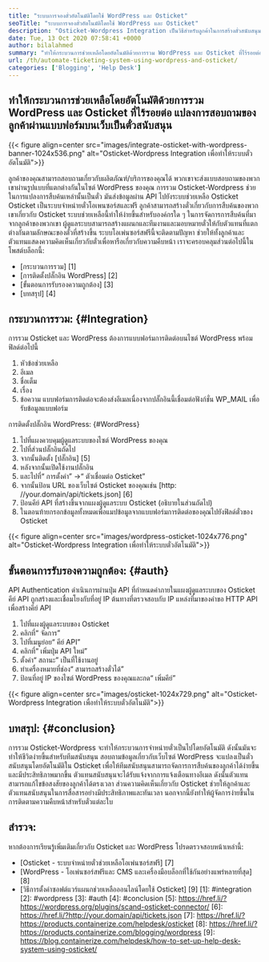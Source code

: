 ```yaml
---
title: "ระบบการจองตั๋วอัตโนมัติโดยใช้ WordPress และ Osticket" 
seoTitle: "ระบบการจองตั๋วอัตโนมัติโดยใช้ WordPress และ Osticket" 
description: "Osticket-Wordpress Integration เป็นวิธีสำหรับลูกค้าในการสร้างตั๋วสนับสนุนจากไซต์ WordPress และจัดการพวกเขาจากแดชบอร์ด Osticket" 
date: Tue, 13 Oct 2020 07:58:41 +0000
author: bilalahmed
summary: "ทำให้กระบวนการช่วยเหลือโดยอัตโนมัติด้วยการรวม WordPress และ Osticket ที่ไร้รอยต่อ แปลงการสอบถามของลูกค้าผ่านแบบฟอร์มบนเว็บเป็นตั๋วสนับสนุน" 
url: /th/automate-ticketing-system-using-wordpress-and-osticket/
categories: ['Blogging', 'Help Desk']
---
```


## ทำให้กระบวนการช่วยเหลือโดยอัตโนมัติด้วยการรวม WordPress และ Osticket ที่ไร้รอยต่อ แปลงการสอบถามของลูกค้าผ่านแบบฟอร์มบนเว็บเป็นตั๋วสนับสนุน

{{< figure align=center src="images/integrate-osticket-with-wordpress-banner-1024x536.png" alt="Osticket-Wordpress Integration เพื่อทำให้ระบบตั๋วอัตโนมัติ">}}

ลูกค้าของคุณสามารถสอบถามเกี่ยวกับผลิตภัณฑ์/บริการของคุณได้ พวกเขาจะส่งแบบสอบถามของพวกเขาผ่านรูปแบบที่แตกต่างกันในไซต์ WordPress ของคุณ การรวม Osticket-Wordpress ช่วยในการแปลงการสืบค้นเหล่านั้นเป็นตั๋ว มันส่งข้อมูลผ่าน API ไปยังระบบช่วยเหลือ Osticket
Osticket เป็นระบบจำหน่ายตั๋วโอเพนซอร์สและฟรี ลูกค้าสามารถสร้างตั๋วเกี่ยวกับการสืบค้นของพวกเขาเกี่ยวกับ Osticket ระบบช่วยเหลือนี้ทำให้ง่ายขึ้นสำหรับองค์กรใด ๆ ในการจัดการการสืบค้นที่มาจากลูกค้าของพวกเขา ผู้ดูแลระบบสามารถสร้างแผนกและทีมงานและมอบหมายตั๋วให้กับตัวแทนที่แตกต่างกันตามลักษณะของตั๋วที่สร้างขึ้น ระบบโอเพ่นซอร์สฟรีนี้จะติดตามปัญหา ช่วยให้ทั้งลูกค้าและตัวแทนแสดงความคิดเห็นเกี่ยวกับตั๋วเพื่อหารือเกี่ยวกับความคืบหน้า เราจะครอบคลุมส่วนต่อไปนี้ในโพสต์บล็อกนี้:
  * [กระบวนการรวม] [1]
  * [การติดตั้งปลั๊กอิน WordPress] [2]
  * [ขั้นตอนการรับรองความถูกต้อง] [3]
  * [บทสรุป] [4]

## กระบวนการรวม: {#Integration}
การรวม Osticket และ WordPress ต้องการแบบฟอร์มการติดต่อบนไซต์ WordPress พร้อมฟิลด์ต่อไปนี้
  1. หัวข้อช่วยเหลือ
  2. อีเมล
  3. ชื่อเต็ม
  4. เรื่อง
  5. ข้อความ
แบบฟอร์มการติดต่อจะต้องส่งอีเมลเนื่องจากปลั๊กอินนี้เชื่อมต่อฟังก์ชั่น WP_MAIL เพื่อรับข้อมูลแบบฟอร์ม

การติดตั้งปลั๊กอิน WordPress: {#WordPress}
  1. ไปที่แผงควบคุมผู้ดูแลระบบของไซต์ WordPress ของคุณ
  2. ไปที่ส่วนปลั๊กอินถัดไป
  3. จากนั้นติดตั้ง [ปลั๊กอิน] [5]
  4. หลังจากนั้นเปิดใช้งานปลั๊กอิน
  5. และไปที่“ การตั้งค่า” ->“ ตัวเชื่อมต่อ Osticket”
  6. จากนั้นป้อน URL ของเว็บไซต์ Osticket ของคุณเช่น [http: //your.domain/api/tickets.json] [6]
  7. ป้อนคีย์ API ที่สร้างขึ้นจากแผงผู้ดูแลระบบ Osticket (อธิบายในส่วนถัดไป)
  8. ในตอนท้ายกรอกข้อมูลทั้งหมดเพื่อแมปข้อมูลจากแบบฟอร์มการติดต่อของคุณไปยังฟิลด์ตั๋วของ Osticket

{{< figure align=center src="images/wordpress-osticket-1024x776.png" alt="Osticket-Wordpress Integration เพื่อทำให้ระบบตั๋วอัตโนมัติ">}}


## ขั้นตอนการรับรองความถูกต้อง: {#auth}
API Authentication ดำเนินการผ่านปุ่ม API ที่กำหนดค่าภายในแผงผู้ดูแลระบบของ Osticket คีย์ API ถูกสร้างและเชื่อมโยงกับที่อยู่ IP ต้นทางที่ตรวจสอบกับ IP แหล่งที่มาของคำขอ HTTP API เพื่อสร้างคีย์ API
  1. ไปที่แผงผู้ดูแลระบบของ Osticket
  2. คลิกที่“ จัดการ”
  3. ไปที่เมนูย่อย“ คีย์ API”
  4. คลิกที่“ เพิ่มปุ่ม API ใหม่”
  5. ตั้งค่า“ สถานะ” เป็นที่ใช้งานอยู่
  6. ทำเครื่องหมายที่ช่อง“ สามารถสร้างตั๋วได้”
  7. ป้อนที่อยู่ IP ของไซต์ WordPress ของคุณและกด“ เพิ่มคีย์”

{{< figure align=center src="images/osticket-1024x729.png" alt="Osticket-Wordpress Integration เพื่อทำให้ระบบตั๋วอัตโนมัติ">}}


## บทสรุป: {#conclusion}
การรวม Osticket-Wordpress จะทำให้กระบวนการจำหน่ายตั๋วเป็นไปโดยอัตโนมัติ ดังนั้นมันจะทำให้ชีวิตง่ายขึ้นสำหรับทีมสนับสนุน สอบถามข้อมูลเกี่ยวกับเว็บไซต์ WordPress จะแปลงเป็นตั๋วสนับสนุนโดยอัตโนมัติใน Osticket เพื่อให้ทีมสนับสนุนสามารถจัดการการสืบค้นของลูกค้าได้ง่ายขึ้นและมีประสิทธิภาพมากขึ้น ตัวแทนสนับสนุนจะได้รับแจ้งจากการแจ้งเตือนทางอีเมล ดังนั้นตัวแทนสามารถแก้ไขข้อสงสัยของลูกค้าได้ตรงเวลา ส่วนความคิดเห็นเกี่ยวกับ Osticket ช่วยให้ลูกค้าและตัวแทนสนับสนุนในการสื่อสารอย่างมีประสิทธิภาพและทันเวลา นอกจากนี้ยังทำให้ผู้จัดการง่ายขึ้นในการติดตามความคืบหน้าสำหรับตั๋วแต่ละใบ

## สำรวจ:
หากต้องการเรียนรู้เพิ่มเติมเกี่ยวกับ Osticket และ WordPress โปรดตรวจสอบหน้าเหล่านี้:
  * [Osticket - ระบบจำหน่ายตั๋วช่วยเหลือโอเพ่นซอร์สฟรี] [7]
  * [WordPress - โอเพ่นซอร์สฟรีและ CMS และเครื่องมือบล็อกที่ใช้กันอย่างแพร่หลายที่สุด] [8]
  * [วิธีการตั้งค่าซอฟต์แวร์แผนกช่วยเหลือออนไลน์โดยใช้ Osticket] [9]
[1]: #integration
[2]: #wordpress
[3]: #auth
[4]: #conclusion
[5]: https://href.li/?https://wordpress.org/plugins/scand-osticket-connector/
[6]: https://href.li/?http://your.domain/api/tickets.json
[7]: https://href.li/?https://products.containerize.com/helpdesk/osticket
[8]: https://href.li/?https://products.containerize.com/blogging/wordpress
[9]: https://blog.containerize.com/helpdesk/how-to-set-up-help-desk-system-using-osticket/
